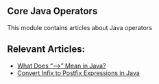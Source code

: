 ## Core Java Operators

This module contains articles about Java operators

## Relevant Articles:
- [What Does “––>” Mean in Java?](https://www.baeldung.com/java-minus-minus-greaterthan)
- [Convert Infix to Postfix Expressions in Java](https://www.baeldung.com/java-convert-infix-to-postfix-expressions)
